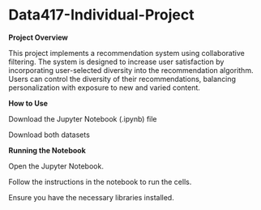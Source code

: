 # Data417-Individual-Project

**Project Overview**

This project implements a recommendation system using collaborative filtering. The system is designed to increase user satisfaction by incorporating user-selected diversity into the recommendation algorithm. Users can control the diversity of their recommendations, balancing personalization with exposure to new and varied content.

**How to Use**

Download the Jupyter Notebook (.ipynb) file

Download both datasets

**Running the Notebook**

Open the Jupyter Notebook.

Follow the instructions in the notebook to run the cells.

Ensure you have the necessary libraries installed.
